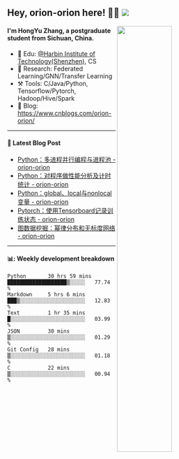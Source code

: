 <!--
 * @Descripttion: 
 * @Version: 1.0
 * @Author: ZhangHongYu
 * @Date: 2022-03-13 11:15:04
 * @LastEditors: ZhangHongYu
 * @LastEditTime: 2022-07-03 14:37:10
-->
## Hey, orion-orion here! 👋🏻  ![](https://komarev.com/ghpvc/?username=orion-orion)


<img align="right" src="https://github-readme-stats.vercel.app/api?username=orion-orion&show_icons=true&hide_border=true" width="50%">

#### I'm HongYu Zhang, a postgraduate student from Sichuan, China.
- 🏫 Edu: [@Harbin Institute of Technology(Shenzhen)](https://www.hitsz.edu.cn/index.html), CS
- 🔭 Research: Federated Learning/GNN/Transfer Learning
- ⚒️ Tools: C/Java/Python, Tensorflow/Pytorch, Hadoop/Hive/Spark
- 📗 Blog: https://www.cnblogs.com/orion-orion/ 

___

#### 📕  Latest Blog Post 
<!-- BLOG-POST-LIST:START -->
- [Python：多进程并行编程与进程池 - orion-orion](https://www.cnblogs.com/orion-orion/p/16971381.html)
- [Python：对程序做性能分析及计时统计 - orion-orion](https://www.cnblogs.com/orion-orion/p/16930169.html)
- [Python：global、local与nonlocal变量 - orion-orion](https://www.cnblogs.com/orion-orion/p/16928820.html)
- [Pytorch：使用Tensorboard记录训练状态 - orion-orion](https://www.cnblogs.com/orion-orion/p/16928235.html)
- [图数据挖掘：幂律分布和无标度网络 - orion-orion](https://www.cnblogs.com/orion-orion/p/16861602.html)
<!-- BLOG-POST-LIST:END -->

____

#### 📊: Weekly development breakdown
<!--START_SECTION:waka-->

```text
Python       30 hrs 59 mins  ███████████████████▒░░░░░   77.74 %
Markdown     5 hrs 6 mins    ███▒░░░░░░░░░░░░░░░░░░░░░   12.83 %
Text         1 hr 35 mins    █░░░░░░░░░░░░░░░░░░░░░░░░   03.99 %
JSON         30 mins         ▒░░░░░░░░░░░░░░░░░░░░░░░░   01.29 %
Git Config   28 mins         ▒░░░░░░░░░░░░░░░░░░░░░░░░   01.18 %
C            22 mins         ▒░░░░░░░░░░░░░░░░░░░░░░░░   00.94 %
```

<!--END_SECTION:waka-->













